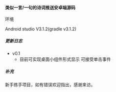 #### 类似一言/一句的诗词推送安卓端源码


环境 

Android studio V3.1.2(gradle v3.1.2)


##### 更新日志
* v0.1
    * 目前可实现桌面小组件形式显示 可接受单击事件

##### 补充


新手练手项目，如有错误欢迎指出，感谢来访。


